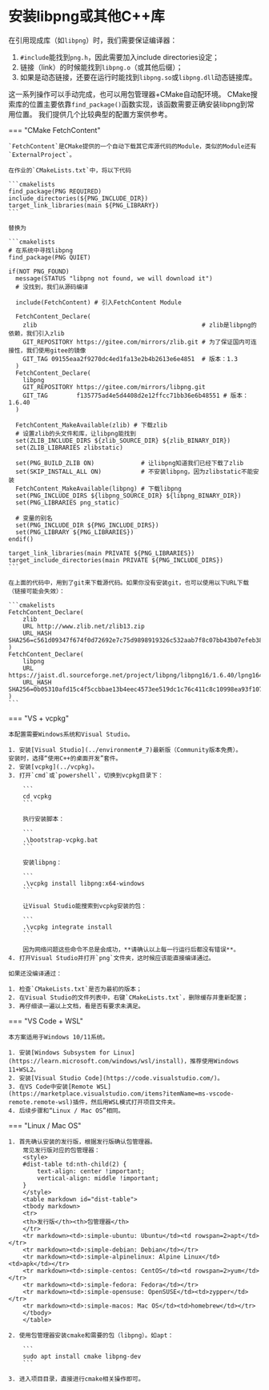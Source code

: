 # 安装libpng或其他C++库

在引用现成库（如`libpng`）时，我们需要保证编译器：

1. `#include`能找到`png.h`，因此需要加入include directories设定；
2. 链接（link）的时候能找到`libpng.o`（或其他后缀）；
3. 如果是动态链接，还要在运行时能找到`libpng.so`或`libpng.dll`动态链接库。

这一系列操作可以手动完成，也可以用包管理器+CMake自动配环境。
CMake搜索库的位置主要依靠`find_package()`函数实现，该函数需要正确安装libpng到常用位置。
我们提供几个比较典型的配置方案供参考。

=== "CMake FetchContent"

    `FetchContent`是CMake提供的一个自动下载其它库源代码的Module，类似的Module还有`ExternalProject`。
    
    在作业的`CMakeLists.txt`中，将以下代码

    ```cmakelists
    find_package(PNG REQUIRED)
    include_directories(${PNG_INCLUDE_DIR})
    target_link_libraries(main ${PNG_LIBRARY})
    ```

    替换为

    ```cmakelists
    # 在系统中寻找libpng
    find_package(PNG QUIET)
    
    if(NOT PNG_FOUND)
      message(STATUS "libpng not found, we will download it")
      # 没找到，我们从源码编译
    
      include(FetchContent) # 引入FetchContent Module
    
      FetchContent_Declare(
        zlib                                              # zlib是libpng的依赖，我们引入zlib
        GIT_REPOSITORY https://gitee.com/mirrors/zlib.git # 为了保证国内可连接性，我们使用gitee的镜像
        GIT_TAG 09155eaa2f9270dc4ed1fa13e2b4b2613e6e4851  # 版本：1.3
      )
      FetchContent_Declare(
        libpng
        GIT_REPOSITORY https://gitee.com/mirrors/libpng.git
        GIT_TAG        f135775ad4e5d4408d2e12ffcc71bb36e6b48551 # 版本：1.6.40
      )
    
      FetchContent_MakeAvailable(zlib) # 下载zlib
      # 设置zlib的头文件和库，让libpng能找到
      set(ZLIB_INCLUDE_DIRS ${zlib_SOURCE_DIR} ${zlib_BINARY_DIR})
      set(ZLIB_LIBRARIES zlibstatic)
    
      set(PNG_BUILD_ZLIB ON)             # 让libpng知道我们已经下载了zlib
      set(SKIP_INSTALL_ALL ON)           # 不安装libpng，因为zlibstatic不能安装
      FetchContent_MakeAvailable(libpng) # 下载libpng
      set(PNG_INCLUDE_DIRS ${libpng_SOURCE_DIR} ${libpng_BINARY_DIR})
      set(PNG_LIBRARIES png_static)
    
      # 变量的别名
      set(PNG_INCLUDE_DIR ${PNG_INCLUDE_DIRS})
      set(PNG_LIBRARY ${PNG_LIBRARIES})
    endif()
    
    target_link_libraries(main PRIVATE ${PNG_LIBRARIES})
    target_include_directories(main PRIVATE ${PNG_INCLUDE_DIRS})
    ```

    在上面的代码中，用到了git来下载源代码。如果你没有安装git，也可以使用以下URL下载（链接可能会失效）：

    ```cmakelists
    FetchContent_Declare(
        zlib
        URL http://www.zlib.net/zlib13.zip
        URL_HASH SHA256=c561d09347f674f0d72692e7c75d9898919326c532aab7f8c07bb43b07efeb38
    )
    FetchContent_Declare(
        libpng
        URL https://jaist.dl.sourceforge.net/project/libpng/libpng16/1.6.40/lpng1640.zip
        URL_HASH SHA256=0b05310afd15c4f5ccbbae13b4eec4573ee519dc1c76c411c8c10998ea93f107
    )
    ```

=== "VS + vcpkg"

    本配置需要Windows系统和Visual Studio。
 
    1. 安装[Visual Studio](../environment#_7)最新版（Community版本免费）。
    安装时，选择“使用C++的桌面开发”套件。
    2. 安装[vcpkg](../vcpkg)。
    3. 打开`cmd`或`powershell`，切换到vcpkg目录下：

        ```
        cd vcpkg
        ```

        执行安装脚本：

        ```
        .\bootstrap-vcpkg.bat
        ```

        安装libpng：

        ``` 
        .\vcpkg install libpng:x64-windows
        ```

        让Visual Studio能搜索到vcpkg安装的包：

        ```
        .\vcpkg integrate install
        ```

        因为网络问题这些命令不总是会成功，**请确认以上每一行运行后都没有错误**。
    4. 打开Visual Studio并打开`png`文件夹，这时候应该能直接编译通过。

    如果还没编译通过：

    1. 检查`CMakeLists.txt`是否为最初的版本；
    2. 在Visual Studio的文件列表中，右键`CMakeLists.txt`，删除缓存并重新配置；
    3. 再仔细读一遍以上文档，看是否有要求未满足。

=== "VS Code + WSL"

    本方案适用于Windows 10/11系统。

    1. 安装[Windows Subsystem for Linux](https://learn.microsoft.com/windows/wsl/install)，推荐使用Windows 11+WSL2。
    2. 安装[Visual Studio Code](https://code.visualstudio.com/)。
    3. 在VS Code中安装[Remote WSL](https://marketplace.visualstudio.com/items?itemName=ms-vscode-remote.remote-wsl)插件，然后用WSL模式打开项目文件夹。
    4. 后续步骤和“Linux / Mac OS”相同。

=== "Linux / Mac OS"

    1. 首先确认安装的发行版，根据发行版确认包管理器。
        常见发行版对应的包管理器：
        <style>
        #dist-table td:nth-child(2) {
            text-align: center !important;
            vertical-align: middle !important;
        }
        </style>
        <table markdown id="dist-table">
        <tbody markdown>
        <tr>
        <th>发行版</th><th>包管理器</th>
        </tr>
        <tr markdown><td>:simple-ubuntu: Ubuntu</td><td rowspan=2>apt</td></tr>
        <tr markdown><td>:simple-debian: Debian</td></tr>
        <tr markdown><td>:simple-alpinelinux: Alpine Linux</td><td>apk</td></tr>
        <tr markdown><td>:simple-centos: CentOS</td><td rowspan=2>yum</td></tr>
        <tr markdown><td>:simple-fedora: Fedora</td></tr>
        <tr markdown><td>:simple-opensuse: OpenSUSE</td><td>zypper</td></tr>
        <tr markdown><td>:simple-macos: Mac OS</td><td>homebrew</td></tr>
        </tbody>
        </table>

    2. 使用包管理器安装cmake和需要的包（libpng）。如apt：

        ```
        sudo apt install cmake libpng-dev
        ```

    3. 进入项目目录，直接进行cmake相关操作即可。

